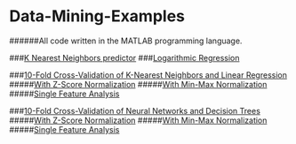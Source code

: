 # Data-Mining-Examples
######All code written in the MATLAB programming language.


###[K Nearest Neighbors predictor](https://github.com/karobar/Data-Mining-Examples/blob/master/KNNpred.m)
###[Logarithmic Regression](https://github.com/karobar/Data-Mining-Examples/blob/master/LogRegPred.m)

###[10-Fold Cross-Validation of K-Nearest Neighbors and Linear Regression](https://github.com/karobar/Data-Mining-Examples/blob/master/Problem1a.m)
#####[With Z-Score Normalization](https://github.com/karobar/Data-Mining-Examples/blob/master/Problem2a_P1.m)
#####[With Min-Max Normalization](https://github.com/karobar/Data-Mining-Examples/blob/master/Problem2b_P1.m)
#####[Single Feature Analysis](https://github.com/karobar/Data-Mining-Examples/blob/master/Problem3_P1.m)

###[10-Fold Cross-Validation of Neural Networks and Decision Trees](https://github.com/karobar/Data-Mining-Examples/blob/master/Problem1c.m)
#####[With Z-Score Normalization](https://github.com/karobar/Data-Mining-Examples/blob/master/Problem2a_P2.m)
#####[With Min-Max Normalization](https://github.com/karobar/Data-Mining-Examples/blob/master/Problem2b_P2.m)
#####[Single Feature Analysis](https://github.com/karobar/Data-Mining-Examples/blob/master/Problem3_P2.m)
